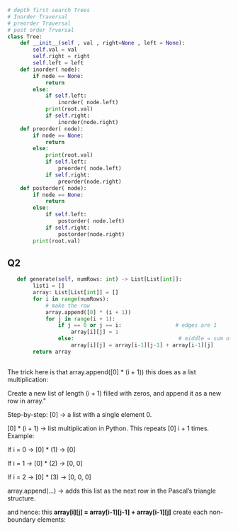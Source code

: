 ```python
# depth first search Trees
# Inorder Traversal
# preorder Traversal
# post order Trversal
class Tree:
    def __init__(self , val , right=None , left = None):
        self.val = val
        self.right = right
        self.left = left
    def inorder( node):
        if node == None:
            return
        else:
            if self.left:
                inorder( node.left)
            print(root.val)
            if self.right:
                inorder(node.right)
    def preorder( node):
        if node == None:
            return
        else:
            print(root.val)
            if self.left:
                preorder( node.left)
            if self.right:
                preorder(node.right)
    def postorder( node):
        if node == None:
            return
        else:
            if self.left:
                postorder( node.left)
            if self.right:
                postorder(node.right)
        print(root.val)
```

## Q2 

```python
   def generate(self, numRows: int) -> List[List[int]]:
        list1 = [] 
        array: List[List[int]] = []
        for i in range(numRows):
            # make the row
            array.append([0] * (i + 1))
            for j in range(i + 1):
                if j == 0 or j == i:                 # edges are 1
                    array[i][j] = 1
                else:                                 # middle = sum of two above
                    array[i][j] = array[i-1][j-1] + array[i-1][j]
        return array
                
```


The trick here is that array.append([0] * (i + 1))   this does as a list multiplication:

Create a new list of length (i + 1) filled with zeros, and append it as a new row in array."

Step-by-step:
[0] → a list with a single element 0.

[0] * (i + 1) → list multiplication in Python.
This repeats [0] i + 1 times.
Example:

If i = 0 → [0] * (1) → [0]

If i = 1 → [0] * (2) → [0, 0]

If i = 2 → [0] * (3) → [0, 0, 0]

array.append(...) → adds this list as the next row in the Pascal’s triangle structure.

and hence:  this   **array[i][j] = array[i-1][j-1] + array[i-1][j]**  create each non-boundary elements: 
